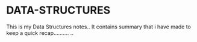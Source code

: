 # DATA-STRUCTURES
This is my Data Structures notes..
It contains summary that i have made to keep a quick recap..........
..

